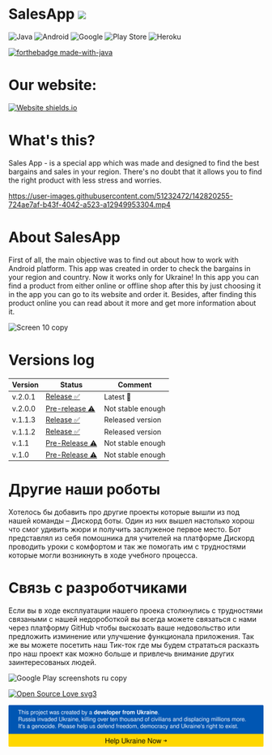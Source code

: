 #  SalesApp ![](https://img.shields.io/github/watchers/KotSSas/SalesApp.svg)

![Java](https://img.shields.io/badge/java-%23ED8B00.svg?style=for-the-badge&logo=java&logoColor=white) ![Android](https://img.shields.io/badge/Android-3DDC84?style=for-the-badge&logo=android&logoColor=white) ![Google](https://img.shields.io/badge/google-4285F4?style=for-the-badge&logo=google&logoColor=white) ![Play Store](https://img.shields.io/badge/Google_Play-414141?style=for-the-badge&logo=google-play&logoColor=white) ![Heroku](https://img.shields.io/badge/Heroku-430098?style=for-the-badge&logo=heroku&logoColor=white) 

[![forthebadge made-with-java](http://ForTheBadge.com/images/badges/made-with-java.svg)](https://www.java.org/) 



# Our website:
[![Website shields.io](https://img.shields.io/website-up-down-green-red/http/shields.io.svg)](https://spring-sales-s.herokuapp.com/)



# What's this?
Sales App - is a special app which was made and designed to find the best bargains and sales in your region. There's no doubt that it allows you to find the right product with less stress and worries.



https://user-images.githubusercontent.com/51232472/142820255-724ae7af-b43f-4042-a523-a12949953304.mp4


# About SalesApp
First of all, the main objective was to find out about how to work with Android platform.
This app was created in order to check the bargains in your region and country. Now it works only for Ukraine!
In this app you can find a product from either online or offline shop after this by just choosing it in the app you can go to its website and order it.
Besides, after finding this product online you can read about it more and get more information about it.

![Screen 10 copy](https://user-images.githubusercontent.com/51232472/142819489-13a9fddd-8fed-4164-bf4e-eed45eeb47dc.png)


# Versions log
| Version  | Status | Comment|
| --- | --- | ---|
| v.2.0.1 | [Release ✅](https://github.com/KotSSas/SalesApp/releases/tag/v2.0.1) | Latest 🦾 |
| v.2.0.0 | [Pre-release ⚠](https://github.com/KotSSas/SalesApp/releases/tag/v2.0.0)  | Not stable enough |
| v.1.1.3| [Release ✅](https://github.com/KotSSas/SalesApp/releases/tag/v1.1.3)  | Released version |
| v.1.1.2 | [Release ✅](https://github.com/KotSSas/SalesApp/releases/tag/v1.1.2)  | Released version |
| v.1.1 | [Pre-Release ⚠](https://github.com/KotSSas/SalesApp/releases/tag/v1.1)  | Not stable enough|
| v.1.0| [Pre-Release ⚠](https://github.com/KotSSas/SalesApp/releases/tag/v1.0)  | Not stable enough|

# Другие наши роботы
Хотелось бы добавить про другие проекты которые вышли из под нашей команды – Дискорд боты. Один из них вышел настолько хорош что смог удивить жюри и получить заслуженое первое место. Бот представлял из себя помошника для учителей на платформе Дискорд проводить уроки с комфортом и так же помогать им с трудностями которые могли возникнуть в ходе учебного процесса. 

# Связь с разроботчиками 
Если вы в ходе експлуатации нашего проека столкнулись с трудностями связаными с нашей недороботкой вы всегда можете связаться с нами через платформу GitHub чтобы выскозать ваше недовольство или предложить изминение или улучшение функционала приложения. Так же вы можете посетить наш Тик-ток где мы будем стрататься расказть про наш проект как можно больше и привлечь внимание других заинтересованых людей.



![Google Play screenshots  ru  copy](https://user-images.githubusercontent.com/51232472/152702266-bf3c8d64-8800-4bce-9071-a4462d323d8b.png)

[![Open Source Love svg3](https://badges.frapsoft.com/os/v3/open-source.svg?v=103)](https://github.com/KotSSas/SalesApp)

[![Stand With Ukraine](https://raw.githubusercontent.com/vshymanskyy/StandWithUkraine/main/banner-direct-single.svg)](https://stand-with-ukraine.pp.ua)

